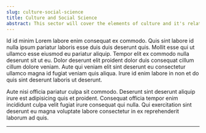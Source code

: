 ```yaml
---
slug: culture-social-science
title: Culture and Social Science
abstract: This sector will cover the elements of culture and it's relation to social science
---
```


Id id minim Lorem labore enim consequat ex commodo. Quis sint labore id nulla ipsum pariatur laboris esse duis duis deserunt quis. Mollit esse qui ut ullamco esse eiusmod eu pariatur aliquip. Tempor elit ex commodo nulla deserunt sit ut eu. Dolor deserunt elit proident dolor duis consequat cillum cillum dolore veniam. Aute qui veniam elit sint deserunt eu consectetur ullamco magna id fugiat veniam quis aliqua. Irure id enim labore in non et do quis sint deserunt laboris ut deserunt.

Aute nisi officia pariatur culpa sit commodo. Deserunt sint deserunt aliquip irure est adipisicing quis et proident. Consequat officia tempor enim incididunt culpa velit fugiat irure consequat qui nulla. Qui exercitation sint deserunt eu magna voluptate labore consectetur in ex reprehenderit laborum ad quis.

---